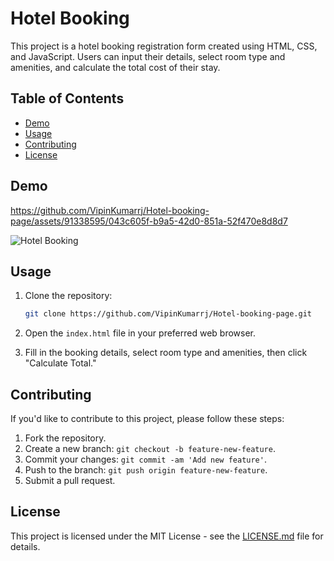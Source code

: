 # Hotel Booking

This project is a hotel booking registration form created using HTML, CSS, and JavaScript. Users can input their details, select room type and amenities, and calculate the total cost of their stay.

## Table of Contents

- [Demo](#demo)
- [Usage](#usage)
- [Contributing](#contributing)
- [License](#license)


## Demo



https://github.com/VipinKumarrj/Hotel-booking-page/assets/91338595/043c605f-b9a5-42d0-851a-52f470e8d8d7



![Hotel Booking](demo.gif)

## Usage

1. Clone the repository:

    ```bash
    git clone https://github.com/VipinKumarrj/Hotel-booking-page.git
    ```

2. Open the `index.html` file in your preferred web browser.

3. Fill in the booking details, select room type and amenities, then click "Calculate Total."

## Contributing

If you'd like to contribute to this project, please follow these steps:

1. Fork the repository.
2. Create a new branch: `git checkout -b feature-new-feature`.
3. Commit your changes: `git commit -am 'Add new feature'`.
4. Push to the branch: `git push origin feature-new-feature`.
5. Submit a pull request.

## License

This project is licensed under the MIT License - see the [LICENSE.md](LICENSE.md) file for details.
